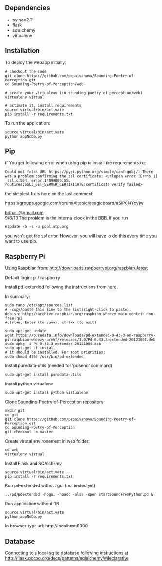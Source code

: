 Dependencies
------------

 * python2.7
 * flask
 * sqlalchemy
 * virtualenv

Installation
------------

To deploy the webapp initially:
```
# checkout the code
git clone https://github.com/pepaivanova/Sounding-Poetry-of-Perception.git
cd Sounding-Poetry-of-Perception/web

# create your virtualenv (in sounding-poetry-of-perception/web)
virtualenv virtual

# activate it, install requirements
source virtual/bin/activate
pip install -r requirements.txt
```

To run the application:

```
source virtual/bin/activate
python appNoDb.py
```

Pip
---

If You get following error when using pip to install the requrements.txt:
```
Could not fetch URL https://pypi.python.org/simple/configobj/: There was a problem confirming the ssl certificate: <urlopen error [Errno 1] _ssl.c:504: error:14090086:SSL routines:SSL3_GET_SERVER_CERTIFICATE:certificate verify failed>
```
the simplest fix is here on the last comment:

https://groups.google.com/forum/#!topic/beagleboard/aSlPCNYcVjw

bdha...@gmail.com 	
9/6/13
The problem is the internal clock in the BBB. 
If you run 
```
ntpdate -b -s -u pool.ntp.org
```
you won't get the ssl error. However, you will have to do this every time you want to use pip. 

Raspberry Pi
------------

Using Raspbian from: http://downloads.raspberrypi.org/raspbian_latest

Default login: 	pi / raspberry

Install pd-extended following the instructions from [here](http://puredata.info/downloads/pd-extended-0-43-3-on-raspberry-pi-raspbian-wheezy-armhf).

In summary:
```
sudo nano /etc/apt/sources.list
# -copy/paste this line to the list(right-click to paste):
deb-src http://archive.raspbian.org/raspbian wheezy main contrib non-free rpi
#ctrl+o, Enter (to save). ctrl+x (to exit)

sudo apt-get update
wget https://puredata.info/downloads/pd-extended-0-43-3-on-raspberry-pi-raspbian-wheezy-armhf/releases/1.0/Pd-0.43.3-extended-20121004.deb
sudo dpkg -i Pd-0.43.3-extended-20121004.deb
sudo apt-get -f install
# it should be installed. For root priorities:
sudo chmod 4755 /usr/bin/pd-extended 
```

Install puredata-utils (needed for 'pdsend' command)
```
sudo apt-get install puredata-utils
```

Install python virtualenv
```
sudo apt-get install python-virtualenv
```

Clone Sounding-Poetry-of-Perception repository
```
mkdir git
cd git
git clone https://github.com/pepaivanova/Sounding-Poetry-of-Perception.git
cd Sounding-Poetry-of-Perception
git checkout -m master
```

Create virutal environement in web folder:
```
cd web
virtualenv virtual
```

Install Flask and SQAlchemy
```
source virtual/bin/activate
pip install -r requirements.txt
```

Run pd-extended without gui (not tested yet)
```
../pd/pdextended -nogui -noadc -alsa -open startSoundFromPython.pd &
```

Run application without DB
```
source virtual/bin/activate
python appNoDb.py
```

In browser type url: http://localhost:5000


Database
--------

Connecting to a local sqlite database following instructions at
http://flask.pocoo.org/docs/patterns/sqlalchemy/#declarative


